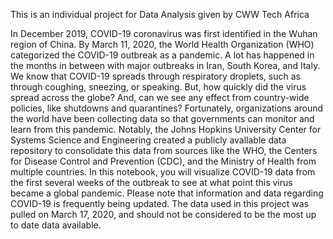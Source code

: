 This is an individual project for Data Analysis given by CWW Tech Africa

In December 2019, COVID-19 coronavirus was first identified in the Wuhan region of China. By March 11, 2020, the World Health Organization (WHO) categorized the COVID-19 outbreak as a pandemic. A lot has happened in the months in between with major outbreaks in Iran, South Korea, and Italy.
We know that COVID-19 spreads through respiratory droplets, such as through coughing, sneezing, or speaking. But, how quickly did the virus spread across the globe? And, can we see any effect from country-wide policies, like shutdowns and quarantines?
Fortunately, organizations around the world have been collecting data so that governments can monitor and learn from this pandemic. Notably, the Johns Hopkins University Center for Systems Science and Engineering created a publicly avallable data repository to consolidate this data from sources like the WHO, the Centers for Disease Control and Prevention (CDC), and the Ministry of Health from multiple countries.
In this notebook, you will visualize COVID-19 data from the first several weeks of the outbreak to see at what point this virus became a global pandemic.
Please note that information and data regarding COVID-19 is frequently being updated. The data used in this project was pulled on March 17, 2020, and should not be considered to be the most up to date data available.
